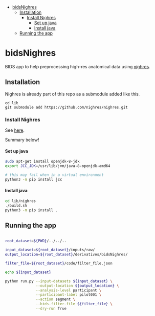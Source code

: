 - [bidsNighres](#bidsnighres)
    - [Installation](#installation)
        - [Install Nighres](#install-nighres)
            - [Set up java](#set-up-java)
            - [Install java](#install-java)
    - [Running the app](#running-the-app)

# bidsNighres

BIDS app to help preprocessing high-res anatomical data using
[nighres](https://nighres.readthedocs.io/en/latest/).

<!-- TODO seems hard to install JDK, nighres in virtual environment

### virtualenv

```bash
# create a new virtual environment in crc_nighres
$ virtualenv --python=python3 crc_nighres
# activate the new environment
$ source crc_nighres/bin/activate
```
-->

## Installation

Nighres is already part of this repo as a submodule added like this.

```
cd lib
git submodule add https://github.com/nighres/nighres.git
```

### Install Nighres

See [here](https://nighres.readthedocs.io/en/latest/installation.html).

Summary below!

#### Set up java

```bash
sudo apt-get install openjdk-8-jdk
export JCC_JDK=/usr/lib/jvm/java-8-openjdk-amd64

# this may fail when in a virtual environment
python3 -m pip install jcc
```

#### Install java

```bash
cd lib/nighres
./build.sh
python3 -m pip install .
```

<!--
### Docker

```
docker run --rm \
-v /home/remi/gin/V5_high-res/pilot_1:/data \
-p 8888:8888 nighres
```

Running this might require to kill some process (java) that uses the 8888 port.

```
docker rm -fv $(docker ps -aq)  # Remove all containers
sudo lsof -i -P -n | grep <port number>  # List who's using the port
sudo kill <process id>
```

https://stackoverflow.com/questions/37971961/docker-error-bind-address-already-in-use
-->

## Running the app

```bash

root_dataset=${PWD}/../../..

input_dataset=${root_dataset}/inputs/raw/
output_location=${root_dataset}/derivatives/bidsNighres/

filter_file=${root_dataset}/code/filter_file.json

echo ${input_dataset}

python run.py --input-datasets ${input_dataset} \
              --output-location ${output_location} \
              --analysis-level participant \
              --participant-label pilot001 \
              --action segment \
              --bids-filter-file ${filter_file} \
              --dry-run True
```
